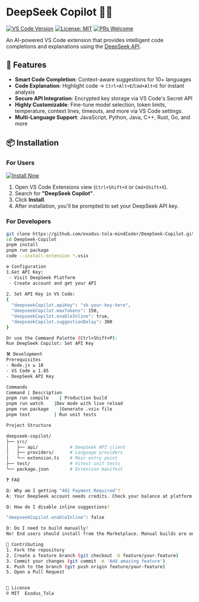# DeepSeek Copilot 🤖✨

[![VS Code Version](https://img.shields.io/badge/VS%20Code-%5E1.56.0-blue?logo=visual-studio-code)](https://code.visualstudio.com/)
[![License: MIT](https://img.shields.io/badge/License-MIT-yellow.svg)](LICENSE)
[![PRs Welcome](https://img.shields.io/badge/PRs-welcome-brightgreen.svg)](CONTRIBUTING.md)

An AI-powered VS Code extension that provides intelligent code completions and explanations using the [DeepSeek API](https://platform.deepseek.com).


## 🚀 Features

- **Smart Code Completion**: Context-aware suggestions for 10+ languages
- **Code Explanation**: Highlight code → `Ctrl+Alt+E`/`Cmd+Alt+E` for instant analysis
- **Secure API Integration**: Encrypted key storage via VS Code's Secret API
- **Highly Customizable**: Fine-tune model selection, token limits, temperature, context lines, timeouts, and more via VS Code settings.
- **Multi-Language Support**: JavaScript, Python, Java, C++, Rust, Go, and more

## 📦 Installation

### For Users
[![Install Now](https://img.shields.io/badge/-Install%20from%20Marketplace-007ACC?logo=visual-studio-code)](https://marketplace.visualstudio.com/items?itemName=exodus-tola.deepseek-copilot)

1.  Open VS Code Extensions view (`Ctrl+Shift+X` or `Cmd+Shift+X`).
2.  Search for **"DeepSeek Copilot"**.
3.  Click **Install**.
4.  After installation, you'll be prompted to set your DeepSeek API key.

### For Developers
```bash
git clone https://github.com/exodus-tola-mindCoder/DeepSeek-Copilot.git
cd DeepSeek-Copilot
pnpm install
pnpm run package
code --install-extension *.vsix

⚙️ Configuration
1.Get API Key:
 - Visit DeepSeek Platform
 - Create account and get your API 
 
2. Set API Key in VS Code:
{
  "deepseekCopilot.apiKey": "sk-your-key-here",
  "deepseekCopilot.maxTokens": 150,
  "deepseekCopilot.enableInline": true,
  "deepseekCopilot.suggestionDelay": 300
}

Or use the Command Palette (Ctrl+Shift+P):
Run DeepSeek Copilot: Set API Key

🛠️ Development
Prerequisites
- Node.js ≥ 18
- VS Code ≥ 1.85
- DeepSeek API Key

Commands
Command	| Description
pnpm run compile	| Production build
pnpm run watch	  |Dev mode with live reload
pnpm run package	|Generate .vsix file
pnpm test         |	Run unit tests

Project Structure

deepseek-copilot/
├── src/
│   ├── api/            # DeepSeek API client
│   ├── providers/      # Language providers
│   └── extension.ts    # Main entry point
├── test/               # Vitest unit tests
└── package.json        # Extension manifest

❓ FAQ

Q: Why am I getting "402 Payment Required"?
A: Your DeepSeek account needs credits. Check your balance at platform.deepseek.com.

Q: How do I disable inline suggestions?

"deepseekCopilot.enableInline": false

Q: Do I need to build manually?
No! End users should install from the Marketplace. Manual builds are only for contributors.

🤝 Contributing
1. Fork the repository
2. Create a feature branch (git checkout -b feature/your-feature)
3. Commit your changes (git commit -m 'Add amazing feature')
4. Push to the branch (git push origin feature/your-feature)
5. Open a Pull Request


📜 License
© MIT  Exodus_Tola